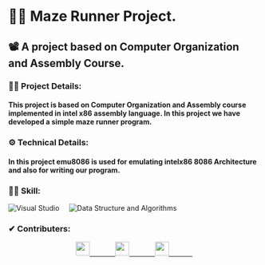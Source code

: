 # 👨‍💻 Maze Runner Project.
## 📽 A project based on Computer Organization and Assembly Course.

### 🕵️‍♂️ Project Details:
####  This project is based on Computer Organization and Assembly course implemented in intel x86 assembly language. In this project we have developed a simple maze runner program.

### ⚙ Technical Details:
#### In this project emu8086 is used for emulating intelx86 8086 Architecture and also for writing our program.

### 🤹‍♂️ Skill:
![Visual Studio](https://img.shields.io/badge/-Assemly-00CCBB?style=for-the-badge&logo=intel)&nbsp;&nbsp;&nbsp;&nbsp;
![Data Structure and Algorithms](https://img.shields.io/badge/-emu8086-14A0C4?&style=for-the-badge&logoColor=white)&nbsp;

### ✔ Contributers:
<p align="center">
  <a href="https://github.com/faraasat">
    <img height="28em" src="https://img.shields.io/badge/Farasat%20Ali-Farasat%20Ali-181717?style=for-the-badge&logo=github"/>&nbsp&nbsp&nbsp&nbsp&nbsp&nbsp&nbsp&nbsp&nbsp&nbsp&nbsp&nbsp
  </a>
  <a href="https://github.com/faraasat">
    <img height="28em" src="https://img.shields.io/badge/Babar%20Ali-Babar%20Ali-181717?style=for-the-badge&logo=github"/>&nbsp&nbsp&nbsp&nbsp&nbsp&nbsp&nbsp&nbsp&nbsp&nbsp&nbsp&nbsp
  </a>
  <a href="https://github.com/faraasat">
    <img height="28em" src="https://img.shields.io/badge/Shafai%20Tahir-Shafai%20Tahir-181717?style=for-the-badge&logo=github"/>&nbsp&nbsp&nbsp&nbsp&nbsp&nbsp&nbsp&nbsp&nbsp&nbsp&nbsp&nbsp
  </a>
</p>
